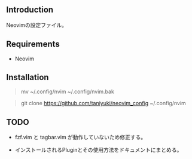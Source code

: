 ## Introduction

Neovimの設定ファイル。


## Requirements

- Neovim


## Installation

> mv ~/.config/nvim ~/.config/nvim.bak

> git clone https://github.com/taniyuki/neovim_config ~/.config/nvim


## TODO

- fzf.vim と tagbar.vim が動作していないため修正する。

- インストールされるPluginとその使用方法をドキュメントにまとめる。

